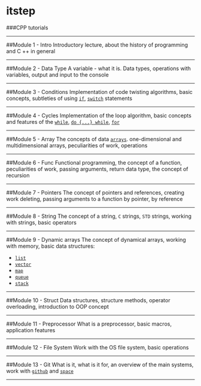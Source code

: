 # itstep
###CPP tutorials
___
##Module 1 - Intro
Introductory lecture, about the history of programming and C ++ in general
___
##Module 2 - Data Type
A variable - what it is. Data types, operations with variables, output and input to the console
___

##Module 3 - Conditions
Implementation of code twisting algorithms, basic concepts, subtleties of using [`if`](https://en.cppreference.com/w/cpp/language/if), [`switch`](https://en.cppreference.com/w/cpp/language/switch) statements
___
##Module 4 - Cycles
Implementation of the loop algorithm, basic concepts and features of the [`while`](https://en.cppreference.com/w/cpp/language/while), [`do {...} while`](https://en.cppreference.com/w/cpp/language/do), [`for`](https://en.cppreference.com/w/cpp/language/for)
___
##Module 5 - Array
The concepts of data [`arrays`](https://en.cppreference.com/w/c/language/array). one-dimensional and multidimensional arrays, peculiarities of work, operations
___
##Module 6 - Func
Functional programming, the concept of a function, peculiarities of work, passing arguments, return data type, the concept of recursion
___
##Module 7 - Pointers
The concept of pointers and references, creating work deleting, passing arguments to a function by pointer, by reference
___
##Module 8 - String
The concept of a string, `C` strings, `STD` strings, working with strings, basic operators
___
##Module 9 - Dynamic arrays
The concept of dynamical arrays, working with memory, basic data structures: 
* [`list`](https://en.cppreference.com/w/cpp/container/list) 
* [`vector`](https://en.cppreference.com/w/cpp/container/vector) 
* [`map`](https://en.cppreference.com/w/cpp/container/map)
* [`queue`](https://en.cppreference.com/w/cpp/container/queue)
* [`stack`](https://en.cppreference.com/w/cpp/container/stack)
___
##Module 10 - Struct
Data structures, structure methods, operator overloading, introduction to OOP concept
___
##Module 11 - Preprocessor
What is a preprocessor, basic macros, application features
___
##Module 12 - File System
Work with the OS file system, basic operations
___
##Module 13 - Git
What is it, what is it for, an overview of the main systems, work with [`github`](https://github.com/) and [`space`](https://www.jetbrains.com/space/?utm_source=jetbrains.space&utm_medium=referral)
___
